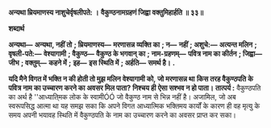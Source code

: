 **अन्यथा म्रियमाणस्य नाशुचेर्वृषलीपते: ।** **वैकुण्ठनामग्रहणं जिह्वा वक्तुमिहार्हति ॥ ३३॥** 

**शब्दार्थ** 

**अन्यथा—** **अन्यथा, नहीं तो** **; म्रियमाणस्य—** **मरणासन्न व्यक्ति का** **; न—** **नहीं** **; अशुचे:—** **अत्यन्त मलिन** **; वृषली-पते:—** **वेश्यागामी** **; वैकुण्ठ—** **वैकुण्ठ के भगवान् का** **; नाम-ग्रहणम्—** **पवित्र नाम का कीर्तन** **; जिह्वा—** **जीभ** **; वक्तुम्—** **कहने में** **;** **इह—** **इस स्थिति में** **; अर्हति—** **समर्थ है।** **.** 

**यदि मैने विगत में भक्ति न की होती तो मुझ मलिन वेश्यागामी को, जो मरणासन्न था** **किस तरह वैकुण्ठपति के पवित्र नाम का उच्चारण करने का अवसर मिल पाता? निश्चय ही** **ऐसा सश्भव न हो पाता।** **तात्पर्य :** वैकुण्ठपति का अर्थ है ''आध्याति्मक लोक के स्वामीÓÓ जो वैकुण्ठ नाम से भिन्न नहीं है। अजामिल, जो अब स्वरूपसिद्ध आत्मा था यह समझ सका कि अपने विगत आध्यात्मिक भक्तिमय कार्यों के कारण ही वह मृत्यु के समय अपनी भयावह स्थिति में वैकुण्ठपति के नाम का उच्चारण करने का अवसर प्राप्त कर सका।  